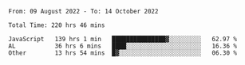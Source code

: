
<!--START_SECTION:waka-->

```text
From: 09 August 2022 - To: 14 October 2022

Total Time: 220 hrs 46 mins

JavaScript   139 hrs 1 min   ███████████████▓░░░░░░░░░   62.97 %
AL           36 hrs 6 mins   ████░░░░░░░░░░░░░░░░░░░░░   16.36 %
Other        13 hrs 54 mins  █▓░░░░░░░░░░░░░░░░░░░░░░░   06.30 %
```

<!--END_SECTION:waka-->











